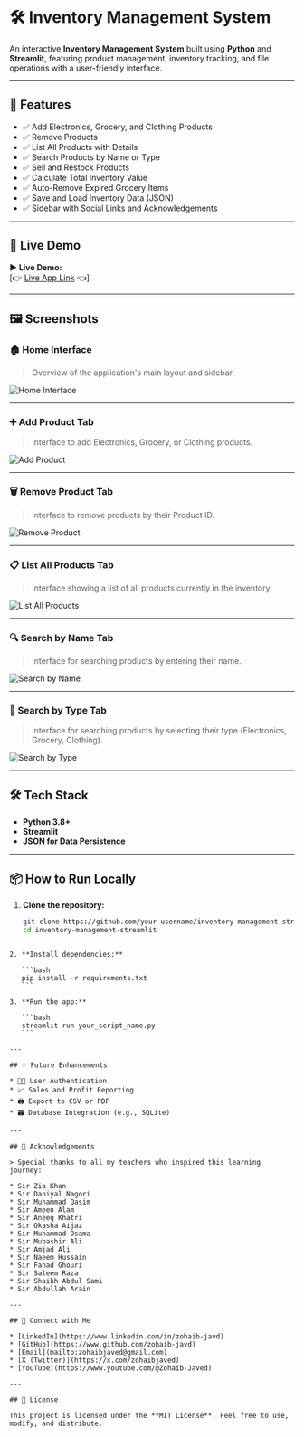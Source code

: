 # 🛠️ Inventory Management System

An interactive **Inventory Management System** built using **Python** and **Streamlit**, featuring product management, inventory tracking, and file operations with a user-friendly interface.

---

## 🚀 Features

- ✅ Add Electronics, Grocery, and Clothing Products
- ✅ Remove Products
- ✅ List All Products with Details
- ✅ Search Products by Name or Type
- ✅ Sell and Restock Products
- ✅ Calculate Total Inventory Value
- ✅ Auto-Remove Expired Grocery Items
- ✅ Save and Load Inventory Data (JSON)
- ✅ Sidebar with Social Links and Acknowledgements

---

## 🎥 Live Demo

**▶️ Live Demo:**  
[👉 [Live App Link](https://ims-zeejay.streamlit.app/) 👈]

---

## 🖼️ Screenshots

### 🏠 Home Interface  
> Overview of the application's main layout and sidebar.

![Home Interface](/screenshots/home-interface.png)

---

### ➕ Add Product Tab  
> Interface to add Electronics, Grocery, or Clothing products.

![Add Product](/screenshots/add-product.png)

---

### 🗑️ Remove Product Tab  
> Interface to remove products by their Product ID.

![Remove Product](/screenshots/remove-product.png)

---

### 📋 List All Products Tab  
> Interface showing a list of all products currently in the inventory.

![List All Products](/screenshots/list-products.png)

---

### 🔍 Search by Name Tab  
> Interface for searching products by entering their name.

![Search by Name](/screenshots/search-by-name.png)

---

### 🔎 Search by Type Tab  
> Interface for searching products by selecting their type (Electronics, Grocery, Clothing).

![Search by Type](/screenshots/search-by-type.png)

---

## 🛠️ Tech Stack

- **Python 3.8+**
- **Streamlit**
- **JSON for Data Persistence**

---

## 📦 How to Run Locally

1. **Clone the repository:**

   ```bash
   git clone https://github.com/your-username/inventory-management-streamlit.git
   cd inventory-management-streamlit
````

2. **Install dependencies:**

   ```bash
   pip install -r requirements.txt
   ```

3. **Run the app:**

   ```bash
   streamlit run your_script_name.py
   ```

---

## 💡 Future Enhancements

* 🧑‍💼 User Authentication
* 📈 Sales and Profit Reporting
* 🖨️ Export to CSV or PDF
* 🗃️ Database Integration (e.g., SQLite)

---

## 🙌 Acknowledgements

> Special thanks to all my teachers who inspired this learning journey:

* Sir Zia Khan
* Sir Daniyal Nagori
* Sir Muhammad Qasim
* Sir Ameen Alam
* Sir Aneeq Khatri
* Sir Okasha Aijaz
* Sir Muhammad Osama
* Sir Mubashir Ali
* Sir Amjad Ali
* Sir Naeem Hussain
* Sir Fahad Ghouri
* Sir Saleem Raza
* Sir Shaikh Abdul Sami
* Sir Abdullah Arain

---

## 📲 Connect with Me

* [LinkedIn](https://www.linkedin.com/in/zohaib-javd)
* [GitHub](https://www.github.com/zohaib-javd)
* [Email](mailto:zohaibjaved@gmail.com)
* [X (Twitter)](https://x.com/zohaibjaved)
* [YouTube](https://www.youtube.com/@Zohaib-Javed)

---

## 📝 License

This project is licensed under the **MIT License**. Feel free to use, modify, and distribute.


